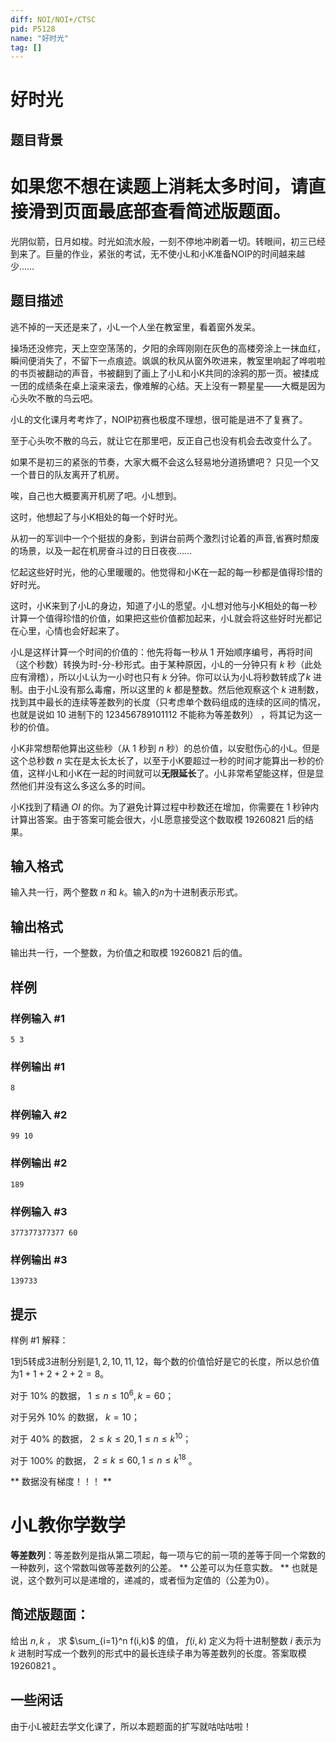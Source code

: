 ```yaml
---
diff: NOI/NOI+/CTSC
pid: P5128
name: "好时光"
tag: []
---
```

# 好时光
## 题目背景

# 如果您不想在读题上消耗太多时间，请直接滑到页面最底部查看简述版题面。

光阴似箭，日月如梭。时光如流水般，一刻不停地冲刷着一切。转眼间，初三已经到来了。巨量的作业，紧张的考试，无不使小L和小K准备NOIP的时间越来越少……
## 题目描述

逃不掉的一天还是来了，小L一个人坐在教室里，看着窗外发呆。

操场还没修完，天上空空荡荡的，夕阳的余晖刚刚在灰色的高楼旁涂上一抹血红，瞬间便消失了，不留下一点痕迹。飒飒的秋风从窗外吹进来，教室里响起了哗啦啦的书页被翻动的声音，书被翻到了画上了小L和小K共同的涂鸦的那一页。被揉成一团的成绩条在桌上滚来滚去，像难解的心结。天上没有一颗星星——大概是因为心头吹不散的乌云吧。

小L的文化课月考考炸了，NOIP初赛也极度不理想，很可能是进不了复赛了。

至于心头吹不散的乌云，就让它在那里吧，反正自己也没有机会去改变什么了。

如果不是初三的紧张的节奏，大家大概不会这么轻易地分道扬镳吧？ 只见一个又一个昔日的队友离开了机房。

唉，自己也大概要离开机房了吧。小L想到。

这时，他想起了与小K相处的每一个好时光。

从初一的军训中一个个挺拔的身影，到讲台前两个激烈讨论着的声音,省赛时颓废的场景，以及一起在机房奋斗过的日日夜夜……

忆起这些好时光，他的心里暖暖的。他觉得和小K在一起的每一秒都是值得珍惜的好时光。

这时，小K来到了小L的身边，知道了小L的愿望。小L想对他与小K相处的每一秒计算一个值得珍惜的价值，如果把这些价值都加起来，小L就会将这些好时光都记在心里，心情也会好起来了。

小L是这样计算一个时间的价值的：他先将每一秒从 $1$ 开始顺序编号，再将时间（这个秒数）转换为时-分-秒形式。由于某种原因，小L的一分钟只有 $k$ 秒（此处应有滑稽），所以小L认为一小时也只有 $k$ 分钟。你可以认为小L将秒数转成了$k$ 进制。由于小L没有那么毒瘤，所以这里的 $k$ 都是整数。然后他观察这个 $k$ 进制数，找到其中最长的连续等差数列的长度（只考虑单个数码组成的连续的区间的情况，也就是说如 $10$ 进制下的 $123456789101112$ 不能称为等差数列） ，将其记为这一秒的价值。

小K非常想帮他算出这些秒（从 $1$ 秒到 $n$ 秒）的总价值，以安慰伤心的小L。但是这个总秒数 $n$ 实在是太长太长了，以至于小K要超过一秒的时间才能算出一秒的价值，这样小L和小K在一起的时间就可以**无限延长**了。小L非常希望能这样，但是显然他们并没有这么多这么多的时间。

小K找到了精通 $OI$ 的你。为了避免计算过程中秒数还在增加，你需要在 $1$ 秒钟内计算出答案。由于答案可能会很大，小L愿意接受这个数取模 $19260821$ 后的结果。
## 输入格式

输入共一行，两个整数 $n$ 和 $k$。输入的$n$为十进制表示形式。
## 输出格式

输出共一行，一个整数，为价值之和取模 $19260821$ 后的值。
## 样例

### 样例输入 #1
```
5 3
```
### 样例输出 #1
```
8
```
### 样例输入 #2
```
99 10
```
### 样例输出 #2
```
189
```
### 样例输入 #3
```
377377377377 60
```
### 样例输出 #3
```
139733
```
## 提示

样例 $\#1$ 解释：

$1$到$5$转成$3$进制分别是$1,2,10,11,12$，每个数的价值恰好是它的长度，所以总价值为$1+1+2+2+2=8$。

对于 $10\%$ 的数据， $1\le n\le 10^6,k=60$；

对于另外 $10\%$ 的数据， $k=10$；

对于 $40\%$ 的数据， $2\le k\le 20,1\le n\le k^{10}$； 

对于 $100\%$  的数据， $2\le k\le 60,1\le n\le k^{18}$ 。

** 数据没有梯度！！！ **

# 小L教你学数学

**等差数列**：等差数列是指从第二项起，每一项与它的前一项的差等于同一个常数的一种数列，这个常数叫做等差数列的公差。 ** 公差可以为任意实数。 ** 也就是说，这个数列可以是递增的，递减的，或者恒为定值的（公差为$0$）。

## 简述版题面：

给出 $n,k$ ， 求 $\sum_{i=1}^n f(i,k)$ 的值， $f(i,k)$ 定义为将十进制整数 $i$ 表示为 $k$ 进制时写成一个数列的形式中的最长连续子串为等差数列的长度。答案取模 $19260821$ 。

## 一些闲话

由于小L被赶去学文化课了，所以本题题面的扩写就咕咕咕啦！
